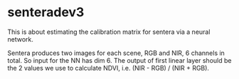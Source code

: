 # senteradev3

This is about estimating the calibration matrix for sentera via a neural network. 

Sentera produces two images for each scene, RGB and NIR, 6 channels in total. So input for the NN has dim 6. The output of first linear layer should be the 2 values we use to calculate NDVI, i.e. (NIR - RGB) / (NIR + RGB).
